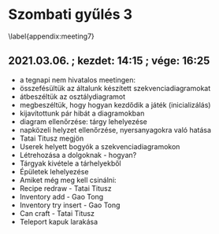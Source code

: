 # Szombati gyűlés 3
\label{appendix:meeting7}

## 2021.03.06. ; kezdet: 14:15 ; vége: 16:25

 - a tegnapi nem hivatalos meetingen:
  -  összefésültük az általunk készített szekvenciadiagramokat
  -  átbeszéltük az osztálydiagramot
  -  megbeszéltük, hogy hogyan kezdődik a játék (inicializálás)
  -  kijavítottunk pár hibát a diagramokban
 - diagram ellenőrzése: tárgy lehelyezése
 - napközeli helyzet ellenőrzése, nyersanyagokra való hatása
 - Tatai Titusz megjön
 - Userek helyett bogyók a szekvenciadiagramokon
 - Létrehozása a dolgoknak - hogyan?
 - Tárgyak kivétele a tárhelyekből
 - Épületek lehelyezése
 - Amiket még meg kell csinálni:
  -  Recipe redraw - Tatai Titusz
  -  Inventory add - Gao Tong
  -  Inventory try insert - Gao Tong
  -  Can craft - Tatai Titusz
  -  Teleport kapuk larakása